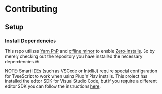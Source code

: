 # Contributing

## Setup

### Install Dependencies

This repo utilizes [Yarn PnP](https://yarnpkg.com/features/pnp) and [offline mirror](https://yarnpkg.com/features/caching#offline-mirror) to enable [Zero-Installs](https://yarnpkg.com/features/caching#offline-mirror). So by merely checking out the repository you have installed the necessary dependencies 😎

NOTE: Smart IDEs (such as VSCode or IntelliJ) require special configuration for TypeScript to work when using Plug'n'Play installs. This project has installed the editor SDK for Visual Studio Code, but if you require a different editor SDK you can follow the instructions [here](https://yarnpkg.com/getting-started/editor-sdks).
